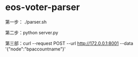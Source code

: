 # eos-voter-parser

第一步：
./parser.sh

第二步：python server.py

第三部：curl --request POST   --url http://172.0.0.1:8001   --data '{"node":"bpaccountname"}'
